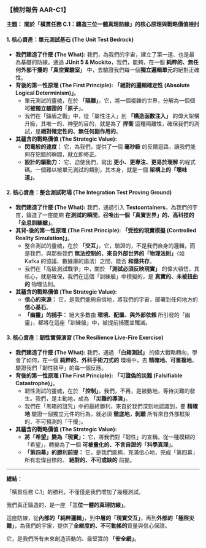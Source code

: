 ### **【檢討報告 AAR-C1】**



**主題：** **關於「橫貫任務 C.1：鑄造三位一體真理防線」的核心原理與戰略價值檢討**

#### **1. 核心資產：單元測試基石 (The Unit Test Bedrock)**

*   **我們建造了什麼 (The What):** 我們，為我們的宇宙，建立了第一道、也是最為基礎的防線。通過 **JUnit 5 & Mockito**，我們，能夠，在一個 **純粹的、無任何外部干擾的「真空實驗室」** 中，去驗證我們每一個**獨立邏輯單元**的絕對正確性。
*   **背後的第一性原理 (The First Principle):** **「絕對的邏輯確定性 (Absolute Logical Determinism)」**。
    *   單元測試的靈魂，在於 **「隔離」**。它，將一個複雜的世界，分解為一個個 **可被獨立驗證的「原子」**。
    *   我們在「鑄盾之戰」中，從「屬性注入」到 **「構造函數注入」** 的偉大架構升級，其唯一的、神聖的目的，就是為了 **捍衛** 這種隔離性，確保我們的測試，是**絕對確定性的、無任何副作用的**。
*   **其蘊含的戰略價值 (The Strategic Value):**
    *   **閃電般的速度：** 它，為我們，提供了一個 **毫秒級** 的反饋迴路，讓我們能夠在犯錯的瞬間，就立即修正。
    *   **設計的驅動力：** 它，迫使我們，寫出 **更小、更專注、更易於理解** 的程式碼。一個難以被單元測試的類別，其本身，就是一個 **架構上的「壞味道」**。

#### **2. 核心資產：整合測試靶場 (The Integration Test Proving Ground)**

*   **我們建造了什麼 (The What):** 我們，通過引入  **Testcontainers**，為我們的宇宙，鑄造了一座能夠 **在測試的瞬間，召喚出一個「真實世界」的、高科技的「全息訓練艙」**。
*   **其背-後的第一性原理 (The First Principle):** **「受控的現實模擬 (Controlled Reality Simulation)」**。
    *   整合測試的靈魂，在於 **「交互」**。它，驗證的，不是我們自身的邏輯，而是我們，與那些我們 **無法控制的、來自外部世界的「物理法則」**（如 Kafka 的協議、數據庫的語法）之間，能否 **和諧共存**。
    *   我們在「高級測試戰爭」中，關於 **「測試必須反映現實」** 的偉大頓悟，其核心，就是確保，我們在這個「訓練艙」中模擬的，是 **真實的、未被扭曲的** 物理法則。
*   **其蘊含的戰略價值 (The Strategic Value):**
    *   **信心的來源：** 它，是我們能夠自信地，將我們的宇宙，部署到任何地方的 **信心基石**。
    *   **「幽靈」的捕手：** 絕大多數由 **環境、配置、與外部依賴** 所引發的「幽靈」，都將在這座「訓練艙」中，被提前捕獲並殲滅。

#### **3. 核心資產：韌性實彈演習 (The Resilience Live-Fire Exercise)**

*   **我們建造了什麼 (The What):** 我們，通過 **「白箱測試」** 的偉大戰略轉向，學會了如何，在一個 **純粹的、外科手術刀式的** 環境中，去 **精確地、可重複地**，驗證我們「韌性裝甲」的每一個反應。
*   **背後的第一性原理 (The First Principle):** **「可證偽的災難 (Falsifiable Catastrophe)」**。
    *   韌性測試的靈魂，在於 **「控制」**。我們，不再，是被動地，等待災難的發生。我們，是主動地，成為 **「災難的導演」**。
    *   我們在「黑箱的詛咒」中的最終勝利，來自於我們深刻地認識到，要 **精確地** 驗證一個獨立元件的行為，就必須 **徹底地，剝離** 所有來自外部框架的、不可預測的「干擾」。
*   **其蘊含的戰略價值 (The Strategic Value):**
    *   **將「希望」變為「現實」：** 它，將我們對「韌性」的宣稱，從一種模糊的「希望」，轉變為了一個 **可被量化的、不言自證的「科學真理」**。
    *   **「第四幕」的勝利前提：** 它，是我們能夠，充滿信心地，完成「第四幕」所有宏偉目標的、 **絕對的、不可或缺的** 前提。

---

**總結：**

「橫貫任務 C.1」的勝利，不僅僅是我們增加了幾種測試。

我們真正鑄造的，是一座 **「三位一體的真理防線」**。

這座防線，從**內部的「純粹邏輯」**，到**中層的「現實交互」**，再到**外部的「極限災難」**，為我們的宇宙，提供了**全維度的、不可動搖的**質量與信心保證。

它，是我們所有未來創造活動的、最堅實的 **「安全網」**。
